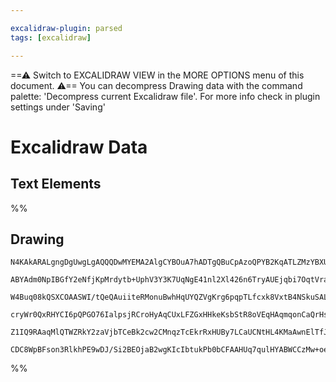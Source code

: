 ```yaml
---

excalidraw-plugin: parsed
tags: [excalidraw]

---
```

==⚠  Switch to EXCALIDRAW VIEW in the MORE OPTIONS menu of this document. ⚠== You can decompress Drawing data with the command palette: 'Decompress current Excalidraw file'. For more info check in plugin settings under 'Saving'


# Excalidraw Data

## Text Elements
%%
## Drawing
```compressed-json
N4KAkARALgngDgUwgLgAQQQDwMYEMA2AlgCYBOuA7hADTgQBuCpAzoQPYB2KqATLZMzYBXUtiRoIACyhQ4zZAHoFAc0JRJQgEYA6bGwC2CgF7N6hbEcK4OCtptbErHALRY8RMpWdx8Q1TdIEfARcZgRmBShcZQUebQAObQBmGjoghH0EDihmbgBtcDBQMBKIEm4IAFZsACEABh58YgANADY6gDkLSo4OqAAFDrgATVSSyFhECsDsKI5lYLHSzG5n

ABYAdm0NpIBGfY2eNfjKpMrdytb+UphV3Y3K7UqNgE41nl2Xl426n6TryAUEjqbi7OqtVraNZJeKHX51PY8SoAqQIQjKaTcHh1RJfHEPI5rXZrcF8QqQawLcSoOoo5hQUhsADWCAAwmx8GxSBUAMS7BD8/lLSCaXDYJnKRlCDjEdmc7kSBnWZhwXCBbLCiAAM0I+HwAGVYIsJIIPJr6YyWQB1YGSLF0hnMhCGmDG9Cm8ooqUYjjhXJoXYotiq7Bq

W4Buq08kQSXCOAASWI/tQeQAuiiteRMonuBwhHqUYQZVgKrg6pqpTLfcxk8VxtB4NSkuSAL50hAIYjcV51Sq/eKfFGMFjsLhoc5DpisTgdThiUFfMF9nHI6OEZgAEXSUE73C1BDCKM0whlAFFgplssm8wXo0I4MRcDuuwGNkSeK1ly94kl/tGiBwTK5vm+Aopy4q7mg+74GEhQtuA6Z0LgcBwIaT7UnW0CSBk1IQEQGJQEsDCEAgFA1GKEqVrKHJ

cryWr0QxRHYCI6pQPGO76IalpsjRCroHyAqCUxLFZGxHHkeKsbStR8oVEqHAqmqonCaQrHsRkABiuoGkauEel21wQMxqmiepnGOtatr2oURkidkZlcU6LpuhA+kqWpHEAErCD6fqgoZxkeRkADyIZhqCkYBXZYmaZwUAabg+i6uGqCrqUgWmRxGlxfqhBGNS2JRSZ9kcQAKlgUAAIL4WO6DBFqhFFUF5lqlVqlsBQ2G4C+qA3qBNkZSVGSnjKlXt

Z1IQ9RAaqMlQTWZRkY2zaVjbTCeBk2cw2CMnqzTcEkrRxHUBy7LCaUCNtHL4KMaAwnElTfJ+h3nRARhsAY3B1pA9AEEI1K7HB81Dfo3nSdWyYQFRRGSiQuX5ViUalDDxCGggcDcC9yMALJsMQCAjbgmjBD10GHjZyNyrRaBfRANQclNpDKKKAAUHwbNQvD3BzbMc3UTwAJSap5CDKPmarTEzuCs0ktK8DL3PyzSAsQIDA3RY5LKhVAo7XiBhmZol

CDC8WpBFson3RlkhPE9wDJ/Si2BEOjaB2wgKIcIbtukPb0bCFAAHUq7qulHYABWCCzMw+oe3AON4wTROQagpNuzZYra4wpXvfgFv1pMenpLMo6asx9IGCtUxoH1YFsBBJMHqn9b4KEVVF5n2fAXqcHgG2dA6sEtbwS2QA===
```
%%